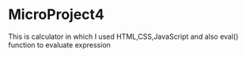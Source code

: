 # MicroProject4
This is calculator in which I used HTML,CSS,JavaScript and also eval() function to evaluate expression
